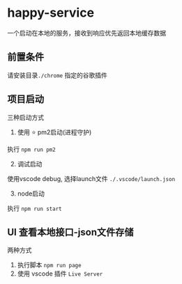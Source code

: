 # happy-service

一个启动在本地的服务，接收到响应优先返回本地缓存数据

## 前置条件

请安装目录`./chrome` 指定的谷歌插件


## 项目启动

三种启动方式

1. 使用 ⭐️ pm2启动(进程守护)

执行 `npm run pm2`


2. 调试启动

使用vscode debug, 选择launch文件 `./.vscode/launch.json`

3. node启动

执行 `npm run start`




## UI 查看本地接口-json文件存储

两种方式

1. 执行脚本 `npm run page`
2. 使用 vscode 插件 `Live Server`
